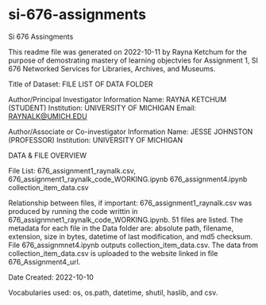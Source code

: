 # si-676-assignments
Si 676 Assingments

This readme file was generated on 2022-10-11 by Rayna Ketchum for the purpose of demostrating mastery of learning objectvies for Assignment 1, SI 676 Networked Services for Libraries, Archives, and Museums.  

Title of Dataset: FILE LIST OF DATA FOLDER

Author/Principal Investigator Information
Name: RAYNA KETCHUM (STUDENT)
Institution: UNIVERSITY OF MICHIGAN 
Email: RAYNALK@UMICH.EDU

Author/Associate or Co-investigator Information
Name: JESSE JOHNSTON (PROFESSOR) 
Institution: UNIVERSITY OF MICHIGAN

DATA & FILE OVERVIEW

File List: 
676_assignment1_raynalk.csv, 
676_assignment1_raynalk_code_WORKING.ipynb 
676_assignment4.ipynb
collection_item_data.csv

Relationship between files, if important: 676_assignment1_raynalk.csv was produced by running the code writtin in 676_assignmnet1_raynalk_code_WORKING.ipynb. 51 files are listed. The metadata for each file in the Data folder are: absolute path, filename, extension, size in bytes, datetime of last modification, and md5 checksum. File 676_assignmnet4.ipynb outputs collection_item_data.csv. The data from collection_item_data.csv is uploaded to the website linked in file 676_Assignment4_url. 

Date Created: 2022-10-10

Vocabularies used: os, os.path, datetime, shutil, haslib, and csv. 

